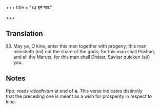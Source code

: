 +++
title = "३३ इमं गावः"

+++
## Translation
33. May ye, O kine, enter this man together with progeny; this man  
minisheth (*mī*) not the share of the gods; for this man shall Pūshan,  
and all the Maruts, for this man shall Dhātar, Savitar quicken (*sū*)  
you.

## Notes
Ppp. reads *viśadhvam* at end of **a**. This verse indicates distinctly  
that the preceding one is meant as a wish for prosperity in respect to  
kine.
